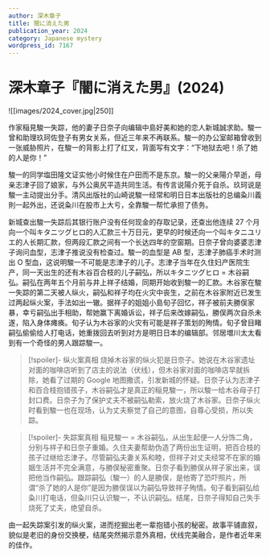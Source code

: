 ```yaml
---
author: 深木章子
title: 闇に消えた男
publication_year: 2024
category: Japanese mystery
wordpress_id: 7167
---
```


# 深木章子『闇に消えた男』(2024)

![[images/2024_cover.jpg|250]]

作家稲見駿一失踪，他的妻子日奈子向编辑中島好美和她的恋人新城誠求助。駿一曾和助理玖珂佐登子有男女关系，但近三年来不再联系。駿一的办公室邮箱曾收到一张威胁照片，在駿一的背影上打了红叉，背面写有文字：“下地狱去吧！杀了她的人是你！”

駿一的同学塩田隆文证实他小时候住在户田而不是东京。駿一的父亲陽介早逝，母亲志津子回了娘家，与外公奥尻平造共同生活。有传言说陽介死于自杀。玖珂说是駿一主动提出分手。清风出版社的山崎说駿一经常和明日日本出版社的总编粂川義則一起外出，还说粂川在股市上大亏，全靠駿一帮忙承担了债务。

新城查出駿一失踪后其银行账户没有任何现金的存取记录，还查出他连续 27 个月向一个叫キタニツグヒロ的人汇款三十万日元，更早的时候还向一个叫キタニユリエ的人长期汇款，但两段汇款之间有一个长达四年的空窗期。日奈子曾向婆婆志津子询问血型，志津子推说没有检查过。駿一的血型是 AB 型，志津子肺癌手术时测出 O 型血，这说明駿一不可能是志津子的儿子。志津子当年在久住妇产医院生产，同一天出生的还有木谷百合枝的儿子嗣弘，所以キタニツグヒロ = 木谷嗣弘。嗣弘在两年五个月前与井上祥子结婚，同期开始收到駿一的汇款。木谷家在駿一失踪的第二天被人纵火，嗣弘和祥子均在火灾中丧生，之前在木谷家附近已发生过两起纵火案，手法如出一辙。据祥子的姐姐小島旬子回忆，祥子被前夫勝俣家暴，幸亏嗣弘出手相助，帮她赢下离婚诉讼，祥子后来改嫁嗣弘，勝俣两次自杀未遂，陷入身体瘫痪。旬子认为木谷家的火灾有可能是祥子策划的殉情。旬子曾目睹嗣弘偷偷给人打电话，她重拨回去听到对方是明日日本的编辑部。邻居増川太太看到有一个奇怪的男人跟踪駿一。

> [!spoiler]- 纵火案真相
> 烧掉木谷家的纵火犯是日奈子。她说在木谷家遗址对面的咖啡店听到了店主的说法（伏线），但木谷家对面的咖啡店早就拆除，她看了过期的 Google 地图撒谎，引发新城的怀疑。日奈子认为志津子和百合枝抱错孩子，木谷嗣弘才是真正的稲見駿一，所以駿一给木谷母子打封口费。日奈子为了保护丈夫不被嗣弘勒索，放火烧了木谷家。日奈子纵火时看到駿一也在现场，认为丈夫察觉了自己的意图，自尊心受损，所以失踪。

> [!spoiler]- 失踪案真相
> 稲見駿一 = 木谷嗣弘，从出生起便一人分饰二角，分别与祥子和日奈子重婚。久住夫妻帮助伪造了两份出生证明，把百合枝的孩子过继给志津子。尽管嗣弘夫妻关系和睦，但祥子对丈夫经常不在家的婚姻生活并不完全满意，与勝俣秘密重聚。日奈子看到勝俣从祥子家出来，误把他当作嗣弘。跟踪嗣弘（駿一）的人是勝俣，是他寄了恐吓照片，所谓“杀了她的人是你”是因为勝俣误以为嗣弘导致祥子殉情。旬子看到嗣弘给粂川打电话，但粂川只认识駿一，不认识嗣弘。结尾，日奈子得知自己失手烧死了丈夫，绝望自杀。

由一起失踪案引发的纵火案，进而挖掘出老一辈抱错小孩的秘密。故事平铺直叙，貌似是老旧的身份交换梗，结尾突然揭示意外真相，伏线完美融合，是作者近年来的佳作。